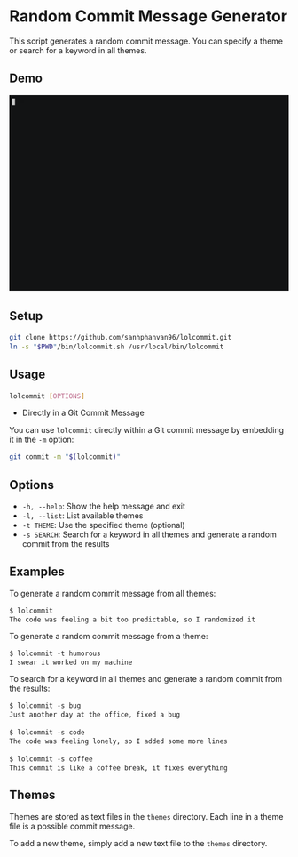 # Random Commit Message Generator

This script generates a random commit message. You can specify a theme or search for a keyword in all themes.

## Demo
[![asciicast](./demo.png)](https://asciinema.org/a/625893)
## Setup

```bash
git clone https://github.com/sanhphanvan96/lolcommit.git
ln -s "$PWD"/bin/lolcommit.sh /usr/local/bin/lolcommit
```

## Usage

```bash
lolcommit [OPTIONS]
```

- Directly in a Git Commit Message

You can use `lolcommit` directly within a Git commit message by embedding it in the `-m` option:
```bash
git commit -m "$(lolcommit)"
```

## Options

- `-h, --help`: Show the help message and exit
- `-l, --list`: List available themes
- `-t THEME`: Use the specified theme (optional)
- `-s SEARCH`: Search for a keyword in all themes and generate a random commit from the results

## Examples

To generate a random commit message from all themes:

```
$ lolcommit
The code was feeling a bit too predictable, so I randomized it
```

To generate a random commit message from a theme:

```
$ lolcommit -t humorous
I swear it worked on my machine
```

To search for a keyword in all themes and generate a random commit from the results:

```
$ lolcommit -s bug
Just another day at the office, fixed a bug

$ lolcommit -s code
The code was feeling lonely, so I added some more lines

$ lolcommit -s coffee
This commit is like a coffee break, it fixes everything
```

## Themes

Themes are stored as text files in the `themes` directory. Each line in a theme file is a possible commit message.

To add a new theme, simply add a new text file to the `themes` directory.
